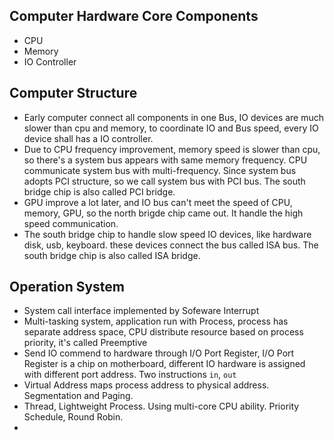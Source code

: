 
## Computer Hardware Core Components
- CPU
- Memory
- IO Controller

## Computer Structure
- Early computer connect all components in one Bus, IO devices are much slower than cpu and memory, to coordinate IO and Bus speed, every IO device shall has a IO controller.
- Due to CPU frequency improvement, memory speed is slower than cpu, so there's a system bus appears with same memory frequency. CPU communicate system bus with multi-frequency. Since system bus adopts PCI structure, so we call system bus with PCI bus. The south bridge chip is also called PCI bridge.
- GPU improve a lot later, and IO bus can't meet the speed of CPU, memory, GPU, so the north brigde chip came out. It handle the high speed communication.
- The south bridge chip to handle slow speed IO devices, like hardware disk, usb, keyboard. these devices connect the bus called ISA bus. The south bridge chip is also called ISA bridge.

## Operation System
- System call interface implemented by Sofeware Interrupt
- Multi-tasking system, application run with Process, process has separate address space, CPU distribute resource based on process priority, it's called Preemptive
- Send IO commend to hardware through I/O Port Register, I/O Port Register is a chip on motherboard, different IO hardware is assigned with different port address. Two instructions `in`, `out`
- Virtual Address maps process address to physical address. Segmentation and Paging.
- Thread, Lightweight Process. Using multi-core CPU ability. Priority Schedule, Round Robin.
- 